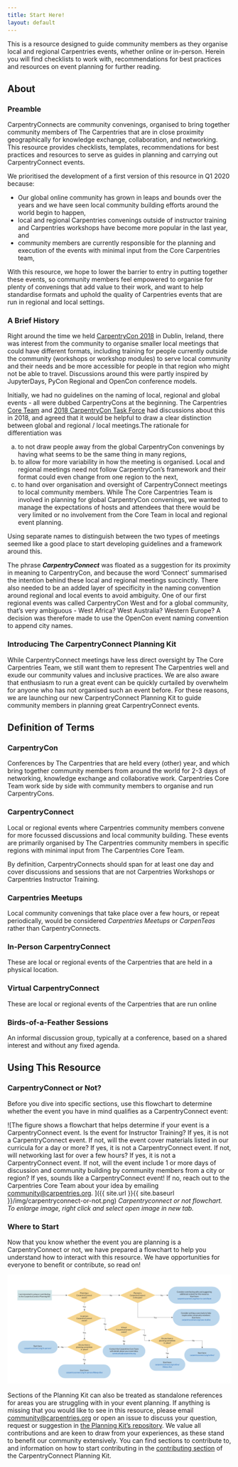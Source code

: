 ```yaml
---
title: Start Here! 
layout: default
---
```


<section class="intro">
	<p>This is a resource designed to guide community members as they organise local and regional Carpentries events, whether online or in-person. Herein you will find checklists to work with, recommendations for best practices and resources on event planning for further reading.</p>
</section>

<style type="text/css">
figure img { border: 1px solid #999999;}
figure figcaption { font-style: italic; font-size: 0.85em; text-align: center;}

.needscontent { 
	padding: 1em;
	margin: 1em;
	font-size: bigger;
	border: 4px dotted #fbce78;	
}
.needscontent:before {
	content: "Needs Update: ";
	font-style: italic;
	font-weight: bold;
	color: #41322f;				
	background-color: #fbce78;	
}
.reading, .templates { 
	margin: 0 3em 0 3em;
	background-color: #F4ECE6;  
	padding: 0.25em 1em 0.25em 1em;
	color: #41322f;				
}
</style>

## About

### Preamble

CarpentryConnects are community convenings, organised to bring together community members of The Carpentries that are in close proximity geographically for knowledge exchange, collaboration, and networking. This resource provides checklists, templates, recommendations for best practices and resources to serve as guides in planning and carrying out CarpentryConnect events. 

We prioritised the development of a first version of this resource in Q1 2020 because: 

- Our global online community has grown in leaps and bounds over the years and we have seen local community building efforts around the world begin to happen,
- local and regional Carpentries convenings outside of instructor training and Carpentries workshops  have become more popular in the last year, and 
- community members are currently responsible for the planning and execution of the events with minimal input from the Core Carpentries team, 

With this resource, we hope to lower the barrier to entry in putting together these events, so community members feel empowered to organise for plenty of convenings that add value to their work, and want to help standardise formats and uphold the quality of Carpentries  events that are run in regional and local settings. 

### A Brief History

Right around the time we held [CarpentryCon 2018](https://2018.carpentrycon.org/) in Dublin, Ireland, there was interest from the community to organise smaller local meetings that could have different formats, including training for people currently outside the community (workshops or workshop modules) to serve local community and their needs and be more accessible for people in that region who might not be able to travel. Discussions around this were partly inspired by JupyterDays, PyCon Regional and OpenCon conference models. 

Initially, we had no guidelines on the naming of local, regional and global events - all were dubbed CarpentryCons at the beginning. The Carpentries [Core Team](https://carpentries.org/team/) and [2018 CarpentryCon Task Force](https://2018.carpentrycon.org/#contact) had discussions about this in 2018, and agreed that it would be helpful to draw a clear distinction between global and regional / local meetings.The rationale for differentiation was 
<ol style="list-style-type: lower-alpha;">
<li>to not draw people away from the global CarpentryCon convenings by having what seems to be the same thing in many regions, </li>
<li>to allow for more variability in how the meeting is organised. Local and regional meetings need not follow CarpentryCon’s framework and their format could even change from one region to the next, </li>
<li>to hand over organisation and oversight of CarpentryConnect meetings to local community members. While The Core Carpentries Team is involved in planning for global CarpentryCon convenings, we wanted to manage the expectations of hosts and attendees that there would be very limited or no involvement from the Core Team in local and regional event planning. </li>
</ol>

Using separate names to distinguish between the two types of meetings seemed like a good place to start developing guidelines and a framework around this. 

The phrase ***CarpentryConnect*** was floated as a suggestion for its proximity in meaning to CarpentryCon, and because the word ‘Connect’ summarised the intention behind these local and regional meetings succinctly. 
There also needed to be an added layer of specificity in the naming convention around regional and local events to avoid ambiguity. One of our first regional events was called CarpentryCon West and for a global community, that’s very ambiguous - West Africa? West Australia? Western Europe? A decision was therefore made to use the OpenCon event naming convention to append city names. 

### Introducing The CarpentryConnect Planning Kit

While CarpentryConnect meetings have less direct oversight by The Core Carpentries Team, we still want them to represent The Carpentries well and exude our community values and inclusive practices. We are also aware that enthusiasm to run a great event can be quickly curtailed by overwhelm for anyone who has not organised such an event before. For these reasons, we are launching our new CarpentryConnect Planning Kit to guide community members in planning great CarpentryConnect events.


## Definition of Terms

### CarpentryCon

Conferences by The Carpentries that are held every (other) year, and which bring together community members from around the world for 2-3 days of networking, knowledge exchange and collaborative work. Carpentries Core Team work side by side with community members to organise and run CarpentryCons.

### CarpentryConnect

Local or regional events where Carpentries community members convene for more focussed discussions and local community building. These events are primarily organised by The Carpentries community members in specific regions with minimal input from The Carpentries Core Team. 

By definition, CarpentryConnects should span for at least one day and cover discussions and sessions that are not Carpentries Workshops or Carpentries Instructor Training.

### Carpentries Meetups

Local community convenings that take place over a few hours, or repeat periodically, would be considered _Carpentries Meetups_ or _CarpenTeas_ rather than CarpentryConnects.

### In-Person CarpentryConnect

These are local or regional events of the Carpentries that are held in a physical location.
 
### Virtual CarpentryConnect

These are local or regional events of the Carpentries that are run online

### Birds-of-a-Feather Sessions

An informal discussion group, typically at a conference, based on a shared interest and without any fixed agenda.



## Using This Resource

### CarpentryConnect or Not?

Before you dive into specific sections, use this flowchart to determine whether the event you have in mind qualifies as a CarpentryConnect event:

![The figure shows a flowchart that helps determine if your event is a CarpentryConnect event. Is the event for Instructor Training? If yes, it is not a CarpentryConnect event. If not, will the event cover materials listed in our curricula for a day or more? If yes, it is not a CarpentryConnect event. If not, will networking last for over a few hours? If yes, it is not a CarpentryConnect event. If not, will the event include 1 or more days of discussion and community building by community members from a city or region? If yes, sounds like a CarpentryConnect event! If no, reach out to the Carpentries Core Team about your idea by emailing community@carpentries.org.
]({{ site.url }}{{ site.baseurl }}/img/carpentryconnect-or-not.png)
_Carpentryconnect or not flowchart. To enlarge image, right click and select open image in new tab._


### Where to Start

Now that you know whether the event you are planning is a CarpentryConnect or not, we have prepared a flowchart to help you understand how to interact with this resource. We have opportunities for everyone to benefit or contribute, so read on!

![interacting with the carpentryconnect planning kit](/img/interacting-with-this-resource.png)

Sections of the Planning Kit can also be treated as standalone references for areas you are struggling with in your event planning. If anything is missing that you would like to see in this resource, please email [community@carpentries.org](mailto:community@carpentries.org) or open an issue to discuss your question, request or suggestion in [the Planning Kit’s repository](https://github.com/CarpentryConnect/carpentryconnect.org). We value all contributions and are keen to draw from your experiences, as these stand to benefit our community extensively. You can find sections to contribute to, and information on how to start contributing in the [contributing section](/contributing/) of the CarpentryConnect Planning Kit.








